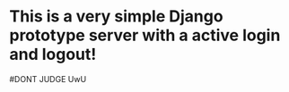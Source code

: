 # This is a very simple Django prototype server with a active login and logout!


#DONT JUDGE UwU


